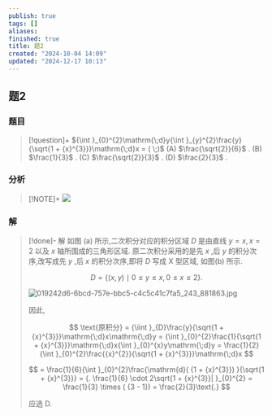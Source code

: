```yaml
---
publish: true
tags: []
aliases: 
finished: true
title: 题2
created: "2024-10-04 14:09"
updated: "2024-12-17 10:13"
---
```

## 题2
### 题目
> [!question]+
> ${\int }_{0}^{2}\mathrm{\;d}y{\int }_{y}^{2}\frac{y}{\sqrt{1 + {x}^{3}}}\mathrm{\;d}x = ( \;)$
> (A) $\frac{\sqrt{2}}{6}$ . 
> (B) $\frac{1}{3}$ . 
> (C) $\frac{\sqrt{2}}{3}$ . 
> (D) $\frac{2}{3}$ .
### 分析
> [!NOTE]+
> ![](https://img.hwenyi.tech/202412081227798.webp)
### 解
> [!done]-
> 解 如图 (a) 所示,二次积分对应的积分区域 $D$ 是由直线 $y = x, x = 2$ 以及 $x$ 轴所围成的三角形区域. 原二次积分采用的是先 $x$ ,后 $y$ 的积分次序,改写成先 $y$ ,后 $x$ 的积分次序,即将 $D$ 写成 $\mathrm{X}$ 型区域, 如图(b) 所示.
> 
> $$
> D = \{ ( {x, y}) \mid 0 \leq y \leq x,0 \leq x \leq 2\} .
> $$
> 
> ![019242d6-6bcd-757e-bbc5-c4c5c41c7fa5_243_881863.jpg](https://img.hwenyi.tech/202409302017000.webp)
> 
> 因此,
> 
> $$
> \text{原积分} = {\iint }_{D}\frac{y}{\sqrt{1 + {x}^{3}}}\mathrm{\;d}x\mathrm{\;d}y = {\int }_{0}^{2}\frac{1}{\sqrt{1 + {x}^{3}}}\mathrm{\;d}x{\int }_{0}^{x}y\mathrm{\;d}y = \frac{1}{2}{\int }_{0}^{2}\frac{{x}^{2}}{\sqrt{1 + {x}^{3}}}\mathrm{\;d}x
> $$
> 
> $$
> = \frac{1}{6}{\int }_{0}^{2}\frac{\mathrm{d}( {1 + {x}^{3}}) }{\sqrt{1 + {x}^{3}}} = {. \frac{1}{6} \cdot 2\sqrt{1 + {x}^{3}}| }_{0}^{2} = \frac{1}{3} \times ( {3 - 1}) = \frac{2}{3}\text{.}
> $$
> 
> 应选 D.